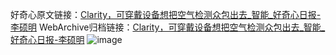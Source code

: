 好奇心原文链接：[Clarity，可穿戴设备想把空气检测众包出去_智能_好奇心日报-李硕明](https://www.qdaily.com/articles/3730.html)
WebArchive归档链接：[Clarity，可穿戴设备想把空气检测众包出去_智能_好奇心日报-李硕明](http://web.archive.org/web/20190623152807/https://www.qdaily.com/articles/3730.html)
![image](http://ww3.sinaimg.cn/large/007d5XDply1g3vd5h4vwjj30u02zs4qp)